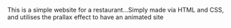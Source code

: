 This is a simple website for a restaurant...Simply made via HTML and CSS, and utilises the prallax effect to have an animated site
